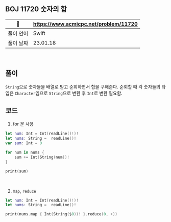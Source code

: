 ## BOJ 11720 숫자의 합

|🔗|https://www.acmicpc.net/problem/11720|
|---|---|
|풀이 언어|Swift|
|풀이 날짜|23.01.18|
 
</br>


##  풀이

`String`으로 숫자들을 배열로 받고 순회하면서 합을 구해준다. 순회할 때 각 숫자들의 타입은 `Character`임으로 `String`으로 변환 후 `Int`로 변환 필요함.


## 코드 

1) for 문 사용

```Swift
let num: Int = Int(readLine()!)!
let nums: String =  readLine()!
var sum: Int = 0

for num in nums {
    sum += Int(String(num))!
}

print(sum)
```

</br>

2) `map`, `reduce`

```Swift
let num: Int = Int(readLine()!)!
let nums: String =  readLine()!

print(nums.map { Int(String($0))! }.reduce(0, +))
```

